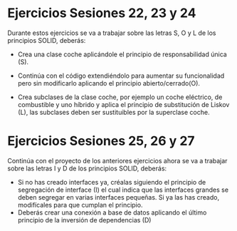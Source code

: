 # Ejercicios Sesiones 22, 23 y 24
Durante estos ejercicios se va a trabajar sobre las letras S, O y L de los principios SOLID, deberás:

- Crea una clase coche aplicándole el principio de responsabilidad única (S).

- Continúa con el código extendiéndolo para aumentar su funcionalidad pero sin modificarlo aplicando el principio abierto/cerrado(O).

- Crea subclases de la clase coche, por ejemplo un coche eléctrico, de combustible y uno híbrido y aplica el principio de substitución de Liskov (L), las subclases deben ser sustituibles por la superclase coche.

# Ejercicios Sesiones 25, 26 y 27

Continúa con el proyecto de los anteriores ejercicios ahora se va a trabajar sobre las letras I y D de los principios SOLID, deberás:

- Si no has creado interfaces ya, créalas siguiendo el principio de segregación de interface (I) el cual indica que las interfaces grandes se deben segregar en varias interfaces pequeñas. Si ya las has creado, modifícales para que cumplan el principio.
- Deberás crear una conexión a base de datos aplicando el último principio de la inversión de dependencias (D)